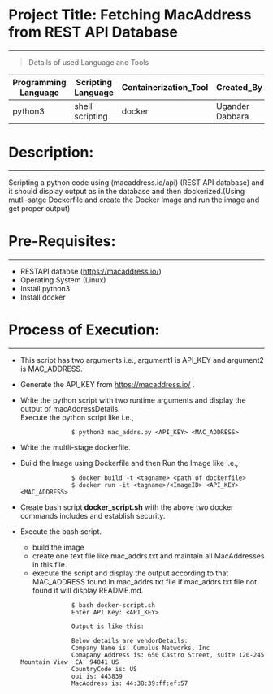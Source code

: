 # Project Title:       Fetching MacAddress from REST API Database
  --------------
  
  
 
 >  Details of used Language and Tools

 | Programming Language | Scripting Language | Containerization_Tool | Created_By | Creation_Date |
 | --- | --- | --- | --- | --- |
 | python3 | shell scripting | docker | Ugander Dabbara | 2019-06-13 | 
 
 
# Description: 
 ----------------

   Scripting a python code using (macaddress.io/api) (REST API database) and it should display output as in the database and then          dockerized.(Using mutli-satge Dockerfile and create the Docker Image and run the image and get proper output)

# Pre-Requisites:
  ---------------
 - RESTAPI databse (https://macaddress.io/)                                                                                                 
 - Operating System (Linux)                                                                                                         
 - Install python3                                                                                                                         
 - Install docker

# Process of Execution:
  ---------------------
- This script has two arguments i.e., argument1 is API_KEY and argument2 is MAC_ADDRESS.  

- Generate the API_KEY from https://macaddress.io/ .

- Write the python script with two runtime arguments and display the output of macAddressDetails.  
  Execute the python script like i.e., 

  ```
                $ python3 mac_addrs.py <API_KEY> <MAC_ADDRESS> 
  
  ```

- Write the multli-stage dockerfile.  

- Build the Image using Dockerfile and then Run the Image like i.e.,

  ```
                $ docker build -t <tagname> <path of dockerfile>
                $ docker run -it <tagname>/<ImageID> <API_KEY> <MAC_ADDRESS>
  
  ```
  
- Create bash script **docker_script.sh** with the above two docker commands includes and establish security.

- Execute the bash script.
    - build the image
    - create one text file like mac_addrs.txt and maintain all MacAddresses in this file.
    - execute the script and display the output according to that MAC_ADDRESS found in mac_addrs.txt file if mac_addrs.txt file not           found it will display README.md.

  ```
                $ bash docker-script.sh
                Enter API Key: <API_KEY>
                
                Output is like this:
                
                Below details are vendorDetails:
                Company Name is: Cumulus Networks, Inc
                Comapany Address is: 650 Castro Street, suite 120-245 Mountain View  CA  94041 US
                CountryCode is: US
                oui is: 443839
                MacAddress is: 44:38:39:ff:ef:57
